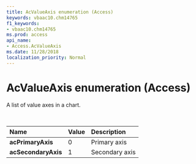```yaml
---
title: AcValueAxis enumeration (Access)
keywords: vbaac10.chm14765
f1_keywords:
- vbaac10.chm14765
ms.prod: access
api_name:
- Access.AcValueAxis
ms.date: 11/28/2018
localization_priority: Normal
---
```



# AcValueAxis enumeration (Access)

A list of value axes in a chart.

<br/>

|Name|Value|Description|
|:-----|:-----|:-----|
|**acPrimaryAxis**|0|Primary axis|
|**acSecondaryAxis**|1|Secondary axis|
